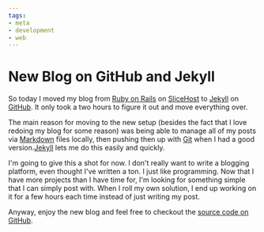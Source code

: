 ```yaml
---
tags:
- meta
- development
- web
---
```


# New Blog on GitHub and Jekyll

So today I moved my blog from [Ruby on Rails](http://rubyonrails.org) on [SliceHost](http://slicehost.com) to [Jekyll][] on [GitHub](http://github.com). It only took a two hours to figure it out and move everything over.

The main reason for moving to the new setup (besides the fact that I love redoing my blog for some reason) was being able to manage all of my posts via [Markdown][] files locally, then pushing then up with [Git](http://git-scm.com) when I had a good version.[Jekyll][] lets me do this easily and quickly.

I'm going to give this a shot for now. I don't really want to write a blogging platform, even thought I've written a ton. I just like programming. Now that I have more projects than I have time for, I'm looking for something simple that I can simply post with. When I roll my own solution, I end up working on it for a few hours each time instead of just writing my post.

Anyway, enjoy the new blog and feel free to checkout the [source code on GitHub](http://github.com/soffes/soffes.github.com).

[Jekyll]: http://github.com/mojombo/jekyll
[Markdown]: http://daringfireball.net/projects/markdown
